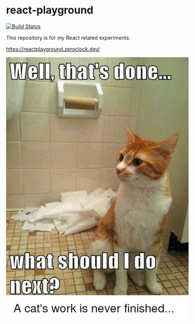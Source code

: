 # react-playground
[![Build Status](https://travis-ci.com/zeroclock/react-playground.svg?branch=master)](https://travis-ci.com/zeroclock/react-playground)

This repository is for my React related experiments.

https://reactplayground.zeroclock.dev/

![cute cat](cute_cat.png)
